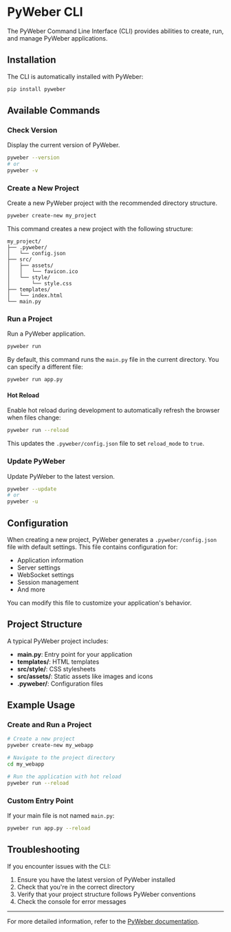 # PyWeber CLI

The PyWeber Command Line Interface (CLI) provides abilities to create, run, and manage PyWeber applications.

## Installation

The CLI is automatically installed with PyWeber:

```bash
pip install pyweber
```

## Available Commands

### Check Version

Display the current version of PyWeber.

```bash
pyweber --version
# or
pyweber -v
```

### Create a New Project

Create a new PyWeber project with the recommended directory structure.

```bash
pyweber create-new my_project
```

This command creates a new project with the following structure:

```
my_project/
├── .pyweber/
│   └── config.json
├── src/
│   ├── assets/
│   │   └── favicon.ico
│   └── style/
│       └── style.css
├── templates/
│   └── index.html
└── main.py
```

### Run a Project

Run a PyWeber application.

```bash
pyweber run
```

By default, this command runs the `main.py` file in the current directory. You can specify a different file:

```bash
pyweber run app.py
```

#### Hot Reload

Enable hot reload during development to automatically refresh the browser when files change:

```bash
pyweber run --reload
```

This updates the `.pyweber/config.json` file to set `reload_mode` to `true`.

### Update PyWeber

Update PyWeber to the latest version.

```bash
pyweber --update
# or
pyweber -u
```

## Configuration

When creating a new project, PyWeber generates a `.pyweber/config.json` file with default settings. This file contains configuration for:

- Application information
- Server settings
- WebSocket settings
- Session management
- And more

You can modify this file to customize your application's behavior.

## Project Structure

A typical PyWeber project includes:

- **main.py**: Entry point for your application
- **templates/**: HTML templates
- **src/style/**: CSS stylesheets
- **src/assets/**: Static assets like images and icons
- **.pyweber/**: Configuration files

## Example Usage

### Create and Run a Project

```bash
# Create a new project
pyweber create-new my_webapp

# Navigate to the project directory
cd my_webapp

# Run the application with hot reload
pyweber run --reload
```

### Custom Entry Point

If your main file is not named `main.py`:

```bash
pyweber run app.py --reload
```

## Troubleshooting

If you encounter issues with the CLI:

1. Ensure you have the latest version of PyWeber installed
2. Check that you're in the correct directory
3. Verify that your project structure follows PyWeber conventions
4. Check the console for error messages

---
For more detailed information, refer to the [PyWeber documentation](https://pyweber.readthedocs.io/).